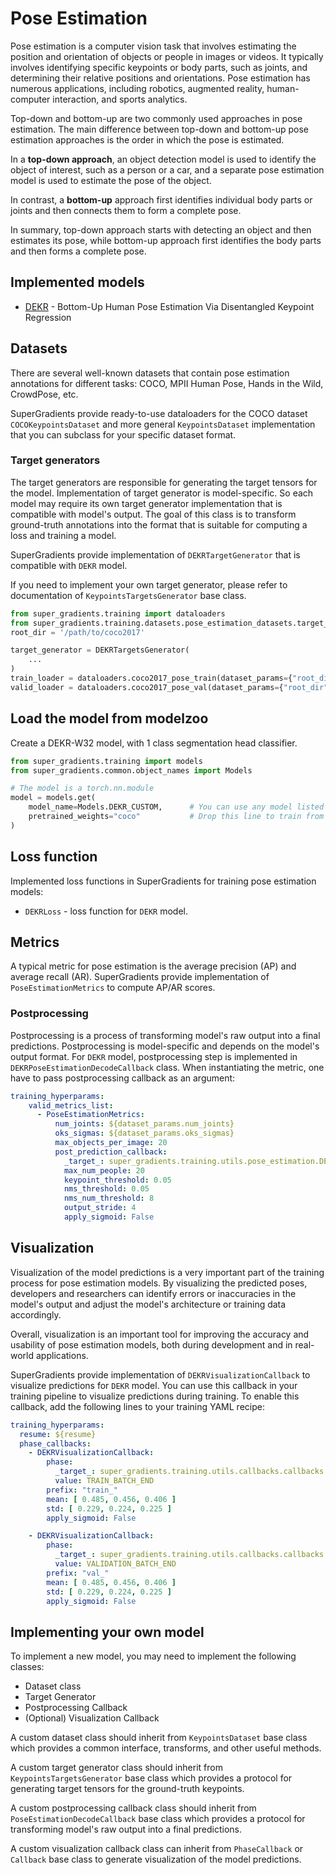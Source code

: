 # Pose Estimation

Pose estimation is a computer vision task that involves estimating the position and orientation of objects or people in images or videos. 
It typically involves identifying specific keypoints or body parts, such as joints, and determining their relative positions and orientations. 
Pose estimation has numerous applications, including robotics, augmented reality, human-computer interaction, and sports analytics.

Top-down and bottom-up are two commonly used approaches in pose estimation. The main difference between top-down and bottom-up pose estimation approaches is the order in which the pose is estimated.

In a **top-down approach**, an object detection model is used to identify the object of interest, such as a person or a car, and a separate pose estimation model is used to estimate the pose of the object.

In contrast, a **bottom-up** approach first identifies individual body parts or joints and then connects them to form a complete pose.

In summary, top-down approach starts with detecting an object and then estimates its pose, while bottom-up approach first identifies the body parts and then forms a complete pose.

## Implemented models

* [DEKR](https://arxiv.org/abs/2104.02300) - Bottom-Up Human Pose Estimation Via Disentangled Keypoint Regression

## Datasets

There are several well-known datasets that contain pose estimation annotations for different tasks: COCO, MPII Human Pose, Hands in the Wild, CrowdPose, etc.

SuperGradients provide ready-to-use dataloaders for the COCO dataset `COCOKeypointsDataset` and more general `KeypointsDataset` implementation that you can subclass for your specific dataset format.

### Target generators

The target generators are responsible for generating the target tensors for the model. 
Implementation of target generator is model-specific. 
So each model may require its own target generator implementation that is compatible with model's output. 
The goal of this class is to transform ground-truth annotations into the format that is suitable for computing a loss and training a model.

SuperGradients provide implementation of `DEKRTargetGenerator` that is compatible with `DEKR` model.

If you need to implement your own target generator, please refer to documentation of `KeypointsTargetsGenerator` base class.

```py
from super_gradients.training import dataloaders
from super_gradients.training.datasets.pose_estimation_datasets.target_generators import DEKRTargetsGenerator
root_dir = '/path/to/coco2017'

target_generator = DEKRTargetsGenerator(
    ...
)
train_loader = dataloaders.coco2017_pose_train(dataset_params={"root_dir": root_dir, "target_generator": target_generator}, dataloader_params={})
valid_loader = dataloaders.coco2017_pose_val(dataset_params={"root_dir": root_dir, "target_generator": target_generator}, dataloader_params={})
```

## Load the model from modelzoo

Create a DEKR-W32 model, with 1 class segmentation head classifier. 

```py
from super_gradients.training import models
from super_gradients.common.object_names import Models

# The model is a torch.nn.module 
model = models.get(
    model_name=Models.DEKR_CUSTOM,      # You can use any model listed in the Models.<Name>
    pretrained_weights="coco"           # Drop this line to train from scratch
)
```


## Loss function

Implemented loss functions in SuperGradients for training pose estimation models:
 
* `DEKRLoss` - loss function for `DEKR` model.


## Metrics

A typical metric for pose estimation is the average precision (AP) and average recall (AR). 
SuperGradients provide implementation of `PoseEstimationMetrics` to compute AP/AR scores.

### Postprocessing

Postprocessing is a process of transforming model's raw output into a final predictions. Postprocessing is model-specific and depends on the model's output format. 
For `DEKR` model, postprocessing step is implemented in `DEKRPoseEstimationDecodeCallback` class. When instantiating the metric, one have to pass postprocessing callback as an argument:

```yaml
training_hyperparams:
    valid_metrics_list:
      - PoseEstimationMetrics:
          num_joints: ${dataset_params.num_joints}
          oks_sigmas: ${dataset_params.oks_sigmas}
          max_objects_per_image: 20
          post_prediction_callback:
            _target_: super_gradients.training.utils.pose_estimation.DEKRPoseEstimationDecodeCallback
            max_num_people: 20
            keypoint_threshold: 0.05
            nms_threshold: 0.05
            nms_num_threshold: 8
            output_stride: 4
            apply_sigmoid: False
```

## Visualization

Visualization of the model predictions is a very important part of the training process for pose estimation models. 
By visualizing the predicted poses, developers and researchers can identify errors or inaccuracies in the model's output and adjust the model's architecture or training data accordingly.

Overall, visualization is an important tool for improving the accuracy and usability of pose estimation models, both during development and in real-world applications.

SuperGradients provide implementation of `DEKRVisualizationCallback` to visualize predictions for `DEKR` model. 
You can use this callback in your training pipeline to visualize predictions during training. To enable this callback, add the following lines to your training YAML recipe:

```yaml
training_hyperparams:
  resume: ${resume}
  phase_callbacks:
    - DEKRVisualizationCallback:
        phase:
          _target_: super_gradients.training.utils.callbacks.callbacks.Phase
          value: TRAIN_BATCH_END
        prefix: "train_"
        mean: [ 0.485, 0.456, 0.406 ]
        std: [ 0.229, 0.224, 0.225 ]
        apply_sigmoid: False

    - DEKRVisualizationCallback:
        phase:
          _target_: super_gradients.training.utils.callbacks.callbacks.Phase
          value: VALIDATION_BATCH_END
        prefix: "val_"
        mean: [ 0.485, 0.456, 0.406 ]
        std: [ 0.229, 0.224, 0.225 ]
        apply_sigmoid: False
```

## Implementing your own model

To implement a new model, you may need to implement the following classes:

* Dataset class
* Target Generator
* Postprocessing Callback
* (Optional) Visualization Callback

A custom dataset class should inherit from `KeypointsDataset` base class which provides a common interface, transforms, and other useful methods.

A custom target generator class should inherit from `KeypointsTargetsGenerator` base class which provides a protocol for generating target tensors for the ground-truth keypoints.

A custom postprocessing callback class should inherit from `PoseEstimationDecodeCallback` base class which provides a protocol for transforming model's raw output into a final predictions.

A custom visualization callback class can inherit from `PhaseCallback` or `Callback` base class to generate visualization of the model predictions.
